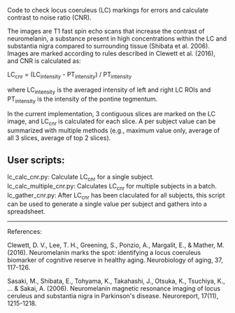 Code to check locus coeruleus (LC) markings for errors and calculate contrast to noise ratio (CNR). 

The images are T1 fast spin echo scans that increase the contrast of neuromelanin, a substance present in high concentrations within the LC and substantia nigra compared to surrounding tissue (Shibata et al. 2006). Images are marked according to rules described in Clewett et al. (2016), and CNR is calculated as:

  LC<sub>cnr</sub> = (LC<sub>intensity</sub> - PT<sub>intensity</sub>) / PT<sub>intensity</sub>

where LC<sub>intensity</sub> is the averaged intensity of left and right LC ROIs and PT<sub>intensity</sub> is the intensity of the pontine tegmentum. 

In the current implementation, 3 contiguous slices are marked on the LC image, and LC<sub>cnr</sub> is calculated for each slice. A per subject value can be summarized with multiple methods (e.g., maximum value only, average of all 3 slices, average of top 2 slices). 

User scripts:
--------------
lc_calc_cnr.py: Calculate LC<sub>cnr</sub> for a single subject.  
lc_calc_multiple_cnr.py: Calculates LC<sub>cnr</sub> for multiple subjects in a batch.  
lc_gather_cnr.py: After LC<sub>cnr</sub>  has been claculated for all subjects, this script can be used to generate a single value per subject and gathers into a spreadsheet.  

---------------

References:

Clewett, D. V., Lee, T. H., Greening, S., Ponzio, A., Margalit, E., & Mather, M. (2016). Neuromelanin marks the spot: identifying a locus coeruleus biomarker of cognitive reserve in healthy aging. Neurobiology of aging, 37, 117-126.

Sasaki, M., Shibata, E., Tohyama, K., Takahashi, J., Otsuka, K., Tsuchiya, K., ... & Sakai, A. (2006). Neuromelanin magnetic resonance imaging of locus ceruleus and substantia nigra in Parkinson's disease. Neuroreport, 17(11), 1215-1218.


